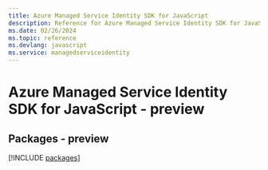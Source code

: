 ```yaml
---
title: Azure Managed Service Identity SDK for JavaScript
description: Reference for Azure Managed Service Identity SDK for JavaScript
ms.date: 02/26/2024
ms.topic: reference
ms.devlang: javascript
ms.service: managedserviceidentity
---
```

# Azure Managed Service Identity SDK for JavaScript - preview
## Packages - preview
[!INCLUDE [packages](managed-service-identity-index.md)]